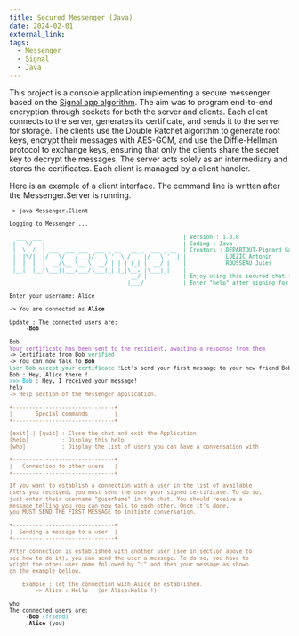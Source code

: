 ```yaml
---
title: Secured Messenger (Java)
date: 2024-02-01
external_link:
tags:
  - Messenger
  - Signal
  - Java
---
```


This project is a console application implementing a secure messenger based on the [Signal app algorithm](https://signal.org/docs/specifications/doubleratchet/doubleratchet.pdf). The aim was to program end-to-end encryption through sockets for both the server and clients. Each client connects to the server, generates its certificate, and sends it to the server for storage. The clients use the Double Ratchet algorithm to generate root keys, encrypt their messages with AES-GCM, and use the Diffie-Hellman protocol to exchange keys, ensuring that only the clients share the secret key to decrypt the messages. The server acts solely as an intermediary and stores the certificates. Each client is managed by a client handler.

Here is an example of a client interface. The command line is written after the Messenger.Server is running.

<pre style="font-size: 0.7em; line-height: 1.2;"> > java Messenger.Client

Logging to Messenger ...

<font color="#2AA1B3">  ___  ___                                           </font><font color="#26A269">| Version : 1.0.0</font>
<font color="#2AA1B3"> |   \/   |                                          </font><font color="#26A269">| Coding : Java</font>
<font color="#2AA1B3"> |  \  /  | ___  ___ ___  ___ _ __   __ _  ___ _ __  </font><font color="#26A269">| Creators : DEPARTOUT-Pignard Gabriel</font>
<font color="#2AA1B3"> |  |\/|  |/ _ \/ __/ __|/ _ \ &apos;_ \ / _` |/ _ \ &apos;__| </font><font color="#26A269">|            LOEZIC Antonin</font>
<font color="#2AA1B3"> |  |  |  |  __/\__ \__ \  __/ | | | (_| |  __/ |    </font><font color="#26A269">|            ROUSSEAU Jules</font>
<font color="#2AA1B3"> |__|  |__|\___||___/___/\___|_| |_|\__, |\___|_|    </font><font color="#26A269">| </font>
<font color="#2AA1B3">                                     __/ |           </font><font color="#26A269">| Enjoy using this secured chat !</font>
<font color="#2AA1B3">                                    |___/            </font><font color="#26A269">| Enter &quot;help&quot; after signing for help</font>

Enter your username: Alice

-&gt; You are connected as <b>Alice</b>

Update : The connected users are:
	 -<b>Bob</b>

Bob
<font color="#A347BA">Your certificate has been sent to the recipient, awaiting a response from them</font>
-&gt; Certificate from Bob<font color="#26A269"> verified</font>
-&gt; You can now talk to <b>Bob</b>
<font color="#26A269">User Bob accept your certificate !</font>Let&apos;s send your first message to your new friend Bob
Bob : Hey, Alice there !
<font color="#2AA1B3">&gt;&gt;&gt; </font><font color="#33C7DE"><b>Bob</b></font> : Hey, I received your message!
help
<font color="#A2734C">-&gt; Help section of the Messenger application.</font>

<font color="#A2734C">+-------------------------------+</font>
<font color="#A2734C">|       Special commands        | </font>
<font color="#A2734C">+-------------------------------+</font>

<font color="#A2734C">[exit] | [quit] : Close the chat and exit the Application</font>
<font color="#A2734C">[help]          : Display this help</font>
<font color="#A2734C">[who]           : Display the list of users you can have a conversation with</font>

<font color="#A2734C">+-------------------------------+</font>
<font color="#A2734C">|   Connection to other users   | </font>
<font color="#A2734C">+-------------------------------+</font>

<font color="#A2734C">If you want to establish a connection with a user in the list of available</font>
<font color="#A2734C">users you received, you must send the user your signed certificate. To do so,</font>
<font color="#A2734C">just enter their username &quot;@userName&quot; in the chat. You should receive a </font>
<font color="#A2734C">message telling you you can now talk to each other. Once it&apos;s done, </font>
<font color="#A2734C">you MUST SEND THE FIRST MESSAGE to initiate conversation.</font>

<font color="#A2734C">+-------------------------------+</font>
<font color="#A2734C">|  Sending a message to a user  | </font>
<font color="#A2734C">+-------------------------------+</font>

<font color="#A2734C">After connection is established with another user (see in section above to</font>
<font color="#A2734C">see how to do it), you can send the user a message. To do so, you have to </font>
<font color="#A2734C">wright the other user name followed by &quot;:&quot; and then your message as shown</font>
<font color="#A2734C">on the example bellow.</font>

	<font color="#A2734C">Example : let the connection with Alice be established.</font>
	<font color="#A2734C">    &gt;&gt; Alice : Hello ! (or Alice:Hello !)</font>

who
The connected users are:
	 -<b>Bob</b><font color="#2AA1B3"> (friend)</font>
	 -<b>Alice</b> (you)
</pre>

<!--more-->



